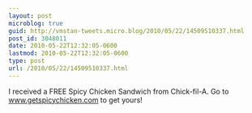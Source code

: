 ```yaml
---
layout: post
microblog: true
guid: http://vmstan-tweets.micro.blog/2010/05/22/14509510337.html
post_id: 3048011
date: 2010-05-22T12:32:05-0600
lastmod: 2010-05-22T12:32:05-0600
type: post
url: /2010/05/22/14509510337.html
---
```

I received a FREE Spicy Chicken Sandwich from Chick-fil-A. Go to www.getspicychicken.com to get yours!
